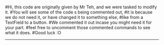 #Hi, this code are originally given by Mr Teh, and we were tasked to modify it.
#You will see some of the code s being commented out,
#it is because we do not need it, or have changed it to something else,
#like from a TextField to a button.
#We commented it out incase you might need it for your part.
#feel free to uncomment those commented commands to see what it does.
#Good luck :O
****
